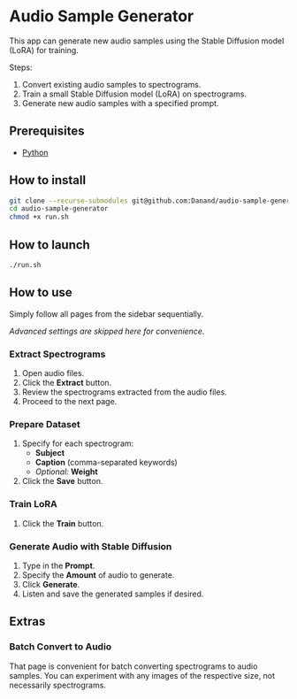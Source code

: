 # Audio Sample Generator

This app can generate new audio samples using the Stable Diffusion model (LoRA) for training.

Steps:

1. Convert existing audio samples to spectrograms.
2. Train a small Stable Diffusion model (LoRA) on spectrograms.
3. Generate new audio samples with a specified prompt.

<!-- installation: begin -->

## Prerequisites

- [Python](https://www.python.org/downloads)

## How to install

```bash
git clone --recurse-submodules git@github.com:Danand/audio-sample-generator.git
cd audio-sample-generator
chmod +x run.sh
```

## How to launch

```bash
./run.sh
```

<!-- installation: end -->

## How to use

Simply follow all pages from the sidebar sequentially.

_Advanced settings are skipped here for convenience._

### Extract Spectrograms

1. Open audio files.
2. Click the **Extract** button.
3. Review the spectrograms extracted from the audio files.
4. Proceed to the next page.

### Prepare Dataset

1. Specify for each spectrogram:
   - **Subject**
   - **Caption** (comma-separated keywords)
   - _Optional:_ **Weight**
2. Click the **Save** button.

### Train LoRA

1. Click the **Train** button.

### Generate Audio with Stable Diffusion

1. Type in the **Prompt**.
2. Specify the **Amount** of audio to generate.
3. Click **Generate**.
4. Listen and save the generated samples if desired.

## Extras

### Batch Convert to Audio

That page is convenient for batch converting spectrograms to audio samples. You can experiment with any images of the respective size, not necessarily spectrograms.

